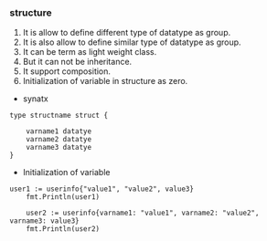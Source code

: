 ### structure  
1. It is allow to define different type of datatype as group.   
2. It is also allow to define similar type of datatype as group.  
3. It can be term as light weight class.  
4. But it can not be inheritance.  
5. It support composition.    
4. Initialization of variable in structure as zero.   


* synatx   
```  
type structname struct { 

    varname1 datatye
    varname2 datatye
    varname3 datatye
}
```

* Initialization of variable
``` 
user1 := userinfo{"value1", "value2", value3}
	fmt.Println(user1)

	user2 := userinfo{varname1: "value1", varname2: "value2", varname3: value3}
	fmt.Println(user2)
```